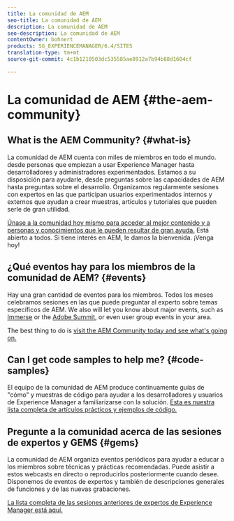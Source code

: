 ```yaml
---
title: La comunidad de AEM
seo-title: La comunidad de AEM
description: La comunidad de AEM
seo-description: La comunidad de AEM
contentOwner: bohnert
products: SG_EXPERIENCEMANAGER/6.4/SITES
translation-type: tm+mt
source-git-commit: 4c1b1210503dc535585ae8912a7b94b88d1604cf

---
```



# La comunidad de AEM {#the-aem-community}

## What is the AEM Community? {#what-is}

La comunidad de AEM cuenta con miles de miembros en todo el mundo. desde personas que empiezan a usar Experience Manager hasta desarrolladores y administradores experimentados.  Estamos a su disposición para ayudarle, desde preguntas sobre las capacidades de AEM hasta preguntas sobre el desarrollo. Organizamos regularmente sesiones con expertos en las que participan usuarios experimentados internos y externos que ayudan a crear muestras, artículos y tutoriales que pueden serle de gran utilidad.

[Únase a la comunidad hoy mismo para acceder al mejor contenido y a personas y conocimientos que le pueden resultar de gran ayuda.](https://forums.adobe.com/community/experience-cloud/marketing-cloud/experience-manager) Está abierto a todos. Si tiene interés en AEM, le damos la bienvenida. ¡Venga hoy!

## ¿Qué eventos hay para los miembros de la comunidad de AEM? {#events}

Hay una gran cantidad de eventos para los miembros. Todos los meses celebramos sesiones en las que puede preguntar al experto sobre temas específicos de AEM. We also will let you know about major events, such as [Immerse](http://help-forums.adobe.com/content/adobeforums/en/experience-manager-forum/adobe-experience-manager.topic.html/forum__fb7p-the_immerseagendai.html) or the [Adobe Summit](http://summit.adobe.com/na/?promoid=6JMR7JQY&mv=other), or even user group events in your area.

The best thing to do is [visit the AEM Community today and see what&#39;s going on.](http://help-forums.adobe.com/content/adobeforums/en/experience-manager-forum/adobe-experience-manager.html)

## Can I get code samples to help me? {#code-samples}

El equipo de la comunidad de AEM produce continuamente guías de &quot;cómo&quot; y muestras de código para ayudar a los desarrolladores y usuarios de Experience Manager a familiarizarse con la solución. [Esta es nuestra lista completa de artículos prácticos y ejemplos de código.](https://helpx.adobe.com/experience-manager/topics/how-to.html)

## Pregunte a la comunidad acerca de las sesiones de expertos y GEMS {#gems}

La comunidad de AEM organiza eventos periódicos para ayudar a educar a los miembros sobre técnicas y prácticas recomendadas. Puede asistir a estos webcasts en directo o reproducirlos posteriormente cuando desee. Disponemos de eventos de expertos y también de descripciones generales de funciones y de las nuevas grabaciones.

[La lista completa de las sesiones anteriores de expertos de Experience Manager está aquí.](https://helpx.adobe.com/experience-manager/kt/eseminars/ask-the-expert/atace-index.html)
